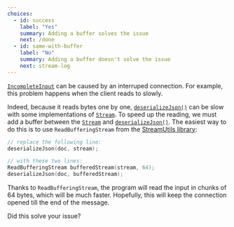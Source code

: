 ```yaml
---
choices:
  - id: success
    label: "Yes"
    summary: Adding a buffer solves the issue
    next: /done
  - id: same-with-buffer
    label: "No"
    summary: Adding a buffer doesn't solve the issue
    next: stream-log
---
```


[`IncompleteInput`](/v6/api/misc/deserializationerror/#incompleteinput) can be caused by an interruped connection. For example, this problem happens when the client reads to slowly.

Indeed, because it reads bytes one by one, [`deserializeJson()`](/v6/api/json/deserializejson/) can be slow with some implementations of [`Stream`](https://www.arduino.cc/reference/en/language/functions/communication/stream/). To speed up the reading, we must add a buffer between the [`Stream`](https://www.arduino.cc/reference/en/language/functions/communication/stream/) and [`deserializeJson()`](/v6/api/json/deserializejson/). The easiest way to do this is to use `ReadBufferingStream` from the [StreamUtils library](https://github.com/bblanchon/ArduinoStreamUtils):

```c++
// replace the following line:
deserializeJson(doc, stream);

// with these two lines:
ReadBufferingStream bufferedStream(stream, 64);
deserializeJson(doc, bufferedStream);
```

Thanks to `ReadBufferingStream`, the program will read the input in chunks of 64 bytes, which will be much faster.
Hopefully, this will keep the connection opened till the end of the message.

Did this solve your issue?